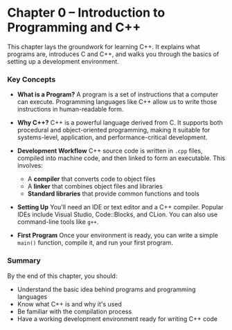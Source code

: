 # Chapter 0 – Introduction to Programming and C++

This chapter lays the groundwork for learning C++. It explains what programs are, introduces C and C++, and walks you through the basics of setting up a development environment.

### Key Concepts

- **What is a Program?**
  A program is a set of instructions that a computer can execute. Programming languages like C++ allow us to write those instructions in human-readable form.

- **Why C++?**
  C++ is a powerful language derived from C. It supports both procedural and object-oriented programming, making it suitable for systems-level, application, and performance-critical development.

- **Development Workflow**
  C++ source code is written in `.cpp` files, compiled into machine code, and then linked to form an executable. This involves:
  - A **compiler** that converts code to object files
  - A **linker** that combines object files and libraries
  - **Standard libraries** that provide common functions and tools

- **Setting Up**
  You'll need an IDE or text editor and a C++ compiler. Popular IDEs include Visual Studio, Code::Blocks, and CLion. You can also use command-line tools like `g++`.

- **First Program**
  Once your environment is ready, you can write a simple `main()` function, compile it, and run your first program.

### Summary

By the end of this chapter, you should:
- Understand the basic idea behind programs and programming languages
- Know what C++ is and why it's used
- Be familiar with the compilation process
- Have a working development environment ready for writing C++ code

